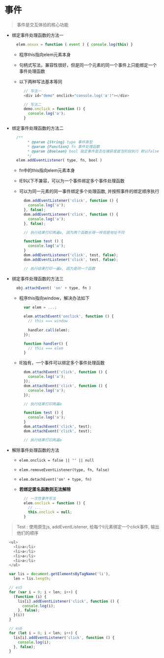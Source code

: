 # 事件

> 事件是交互体验的核心功能

- 绑定事件处理函数的方法一

  ```js
    elem.onxxx = function ( event ) { console.log(this) }
  ```

    - 程序this指向elem元素本身

    - 句柄式写法，兼容性很好，但是同一个元素的同一个事件上只能绑定一个事件处理函数

    - 以下两种写法基本等同

      ```js
        // 写法一
        <div id="demo" onclick="console.log('a')"></div>

        // 写法二
        demo.onclick = function () {
          console.log('a');
        }
      ```

- 绑定事件处理函数的方法二

  ```js
    /**
         * @param {String} type 事件类型
         * @param {Function} fn 事件处理函数
         * @param {Boolean} bool 指定事件是否在捕获或冒泡阶段执行 默认false 冒泡阶段
         */
    elem.addEventListener( type, fn, bool )
  ```

    - fn中的this指向elem元素本身

    - IE9以下不兼容，可以为一个事件绑定多个事件处理函数

    - 可以为同一元素的同一事件绑定多个处理函数, 并按照事件的绑定顺序执行

      ```js
        dom.addEventListener('click', function () {
          console.log('a');
        }, false);
        dom.addEventListener('click', function () {
          console.log('a');
        }, false);

        // 执行结果打印两遍a, 因为两个函数长得一样但是地址不同
      ```
      ```js
        function test () {
          console.log('a');
        }
        dom.addEventListener('click', test, false);
        dom.addEventListener('click', test, false);

        // 执行结果打印一遍a, 因为是同一个函数
      ```

- 绑定事件处理函数的方法三

  ```js
    obj.attachEvent( 'on' + type, fn )
  ```

    - 程序this指向window，解决办法如下

      ```js
        var elem = ...;
        
        elem.attachEvent('onclick', function () {
          // this === window
          
          handler.call(elem);
        });

        function handler() {
          // this === elem
        }  
      ```

    - IE独有，一个事件可以绑定多个事件处理函数

      ```js
        dom.attachEvent('click', function () {
          console.log('a');
        });
        dom.attachEvent('click', function () {
          console.log('a');
        });

        // 执行结果打印两遍a
      ```
      ```js
        function test () {
          console.log('a');
        }
        dom.attachEvent('click', test);
        dom.attachEvent('click', test);

        // 执行结果打印两遍a
      ```

- 解除事件处理函数的方法

  - ```elem.onclick = false || '' || null```

  - ```elem.removeEventListener(type, fn, false)```

  - ```elem.detachEvent('on' + type, fn)```

  - **若绑定匿名函数则无法解除**

    ```js
      // 一次性事件写法
      elem.onclick = function () {
        // ...
        this.onclick = null;
      }
    ```

> Test : 使用原生js, addEventListener, 给每个li元素绑定一个click事件, 输出他们的顺序

  ```js
    <ul>
      <li>a</li>
      <li>a</li>
      <li>a</li>
      <li>a</li>
    </ul>

    var lis = document.getElementsByTagName('li'),
      len = lis.length;
  ```

  ```js
    // es5
    for (var i = 0; i < len; i++) {
      (function (i) {
        lis[i].addEventListener('click', function () {
          console.log(i);
        }, false);
      }(i))
    }
  ```

  ```js
    // es6
    for (let i = 0; i < len; i++) {
      lis[i].addEventListener('click', function () {
        console.log(i);
      }, false);
    }
  ```
